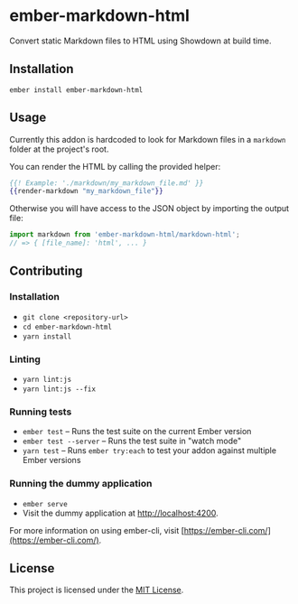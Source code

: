 ember-markdown-html
==============================================================================

Convert static Markdown files to HTML using Showdown at build time.

Installation
------------------------------------------------------------------------------

```
ember install ember-markdown-html
```

Usage
------------------------------------------------------------------------------

Currently this addon is hardcoded to look for Markdown files in a `markdown` folder at the project's root.

You can render the HTML by calling the provided helper:

```hbs
{{! Example: './markdown/my_markdown_file.md' }}
{{render-markdown "my_markdown_file"}}
```

Otherwise you will have access to the JSON object by importing the output file:

```js
import markdown from 'ember-markdown-html/markdown-html';
// => { [file_name]: 'html', ... }
```

Contributing
------------------------------------------------------------------------------

### Installation

* `git clone <repository-url>`
* `cd ember-markdown-html`
* `yarn install`

### Linting

* `yarn lint:js`
* `yarn lint:js --fix`

### Running tests

* `ember test` – Runs the test suite on the current Ember version
* `ember test --server` – Runs the test suite in "watch mode"
* `yarn test` – Runs `ember try:each` to test your addon against multiple Ember versions

### Running the dummy application

* `ember serve`
* Visit the dummy application at [http://localhost:4200](http://localhost:4200).

For more information on using ember-cli, visit [https://ember-cli.com/](https://ember-cli.com/).

License
------------------------------------------------------------------------------

This project is licensed under the [MIT License](LICENSE.md).
